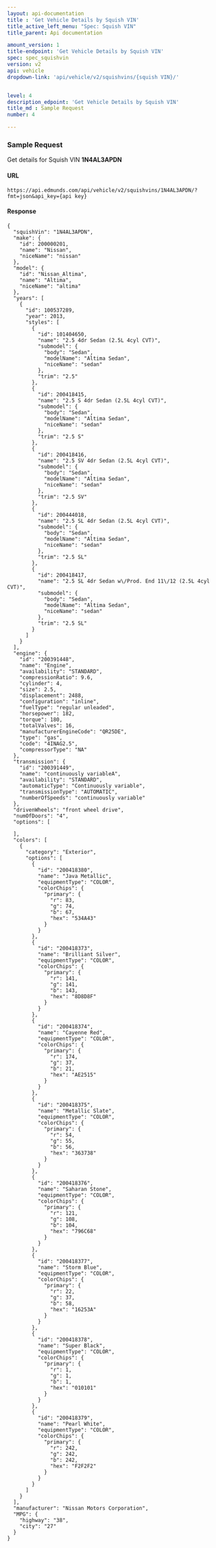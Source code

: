 ```yaml
---
layout: api-documentation
title : 'Get Vehicle Details by Squish VIN'
title_active_left_menu: "Spec: Squish VIN"
title_parent: Api documentation

amount_version: 1
title-endpoint: 'Get Vehicle Details by Squish VIN'
spec: spec_squishvin
version: v2
api: vehicle
dropdown-link: 'api/vehicle/v2/squishvins/{squish VIN}/'


level: 4
description_edpoint: 'Get Vehicle Details by Squish VIN'
title_md : Sample Request
number: 4

---
```


### Sample Request

Get details for Squish VIN **1N4AL3APDN**

#### URL

	https://api.edmunds.com/api/vehicle/v2/squishvins/1N4AL3APDN/?fmt=json&api_key={api key}
	
#### Response
	
	{
	  "squishVin": "1N4AL3APDN",
	  "make": {
	    "id": 200000201,
	    "name": "Nissan",
	    "niceName": "nissan"
	  },
	  "model": {
	    "id": "Nissan_Altima",
	    "name": "Altima",
	    "niceName": "altima"
	  },
	  "years": [
	    {
	      "id": 100537289,
	      "year": 2013,
	      "styles": [
	        {
	          "id": 101404650,
	          "name": "2.5 4dr Sedan (2.5L 4cyl CVT)",
	          "submodel": {
	            "body": "Sedan",
	            "modelName": "Altima Sedan",
	            "niceName": "sedan"
	          },
	          "trim": "2.5"
	        },
	        {
	          "id": 200418415,
	          "name": "2.5 S 4dr Sedan (2.5L 4cyl CVT)",
	          "submodel": {
	            "body": "Sedan",
	            "modelName": "Altima Sedan",
	            "niceName": "sedan"
	          },
	          "trim": "2.5 S"
	        },
	        {
	          "id": 200418416,
	          "name": "2.5 SV 4dr Sedan (2.5L 4cyl CVT)",
	          "submodel": {
	            "body": "Sedan",
	            "modelName": "Altima Sedan",
	            "niceName": "sedan"
	          },
	          "trim": "2.5 SV"
	        },
	        {
	          "id": 200444018,
	          "name": "2.5 SL 4dr Sedan (2.5L 4cyl CVT)",
	          "submodel": {
	            "body": "Sedan",
	            "modelName": "Altima Sedan",
	            "niceName": "sedan"
	          },
	          "trim": "2.5 SL"
	        },
	        {
	          "id": 200418417,
	          "name": "2.5 SL 4dr Sedan w\/Prod. End 11\/12 (2.5L 4cyl CVT)",
	          "submodel": {
	            "body": "Sedan",
	            "modelName": "Altima Sedan",
	            "niceName": "sedan"
	          },
	          "trim": "2.5 SL"
	        }
	      ]
	    }
	  ],
	  "engine": {
	    "id": "200391448",
	    "name": "Engine",
	    "availability": "STANDARD",
	    "compressionRatio": 9.6,
	    "cylinder": 4,
	    "size": 2.5,
	    "displacement": 2488,
	    "configuration": "inline",
	    "fuelType": "regular unleaded",
	    "horsepower": 182,
	    "torque": 180,
	    "totalValves": 16,
	    "manufacturerEngineCode": "QR25DE",
	    "type": "gas",
	    "code": "4INAG2.5",
	    "compressorType": "NA"
	  },
	  "transmission": {
	    "id": "200391449",
	    "name": "continuously variableA",
	    "availability": "STANDARD",
	    "automaticType": "Continuously variable",
	    "transmissionType": "AUTOMATIC",
	    "numberOfSpeeds": "continuously variable"
	  },
	  "drivenWheels": "front wheel drive",
	  "numOfDoors": "4",
	  "options": [

	  ],
	  "colors": [
	    {
	      "category": "Exterior",
	      "options": [
	        {
	          "id": "200418380",
	          "name": "Java Metallic",
	          "equipmentType": "COLOR",
	          "colorChips": {
	            "primary": {
	              "r": 83,
	              "g": 74,
	              "b": 67,
	              "hex": "534A43"
	            }
	          }
	        },
	        {
	          "id": "200418373",
	          "name": "Brilliant Silver",
	          "equipmentType": "COLOR",
	          "colorChips": {
	            "primary": {
	              "r": 141,
	              "g": 141,
	              "b": 143,
	              "hex": "8D8D8F"
	            }
	          }
	        },
	        {
	          "id": "200418374",
	          "name": "Cayenne Red",
	          "equipmentType": "COLOR",
	          "colorChips": {
	            "primary": {
	              "r": 174,
	              "g": 37,
	              "b": 21,
	              "hex": "AE2515"
	            }
	          }
	        },
	        {
	          "id": "200418375",
	          "name": "Metallic Slate",
	          "equipmentType": "COLOR",
	          "colorChips": {
	            "primary": {
	              "r": 54,
	              "g": 55,
	              "b": 56,
	              "hex": "363738"
	            }
	          }
	        },
	        {
	          "id": "200418376",
	          "name": "Saharan Stone",
	          "equipmentType": "COLOR",
	          "colorChips": {
	            "primary": {
	              "r": 121,
	              "g": 108,
	              "b": 104,
	              "hex": "796C68"
	            }
	          }
	        },
	        {
	          "id": "200418377",
	          "name": "Storm Blue",
	          "equipmentType": "COLOR",
	          "colorChips": {
	            "primary": {
	              "r": 22,
	              "g": 37,
	              "b": 58,
	              "hex": "16253A"
	            }
	          }
	        },
	        {
	          "id": "200418378",
	          "name": "Super Black",
	          "equipmentType": "COLOR",
	          "colorChips": {
	            "primary": {
	              "r": 1,
	              "g": 1,
	              "b": 1,
	              "hex": "010101"
	            }
	          }
	        },
	        {
	          "id": "200418379",
	          "name": "Pearl White",
	          "equipmentType": "COLOR",
	          "colorChips": {
	            "primary": {
	              "r": 242,
	              "g": 242,
	              "b": 242,
	              "hex": "F2F2F2"
	            }
	          }
	        }
	      ]
	    }
	  ],
	  "manufacturer": "Nissan Motors Corporation",
	  "MPG": {
	    "highway": "38",
	    "city": "27"
	  }
	}